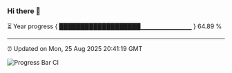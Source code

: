 ### Hi there 👋

⏳ Year progress { ███████████████████▁▁▁▁▁▁▁▁▁▁▁ } 64.89 %

---

⏰ Updated on Mon, 25 Aug 2025 20:41:19 GMT

![Progress Bar CI](https://github.com/IshwaranRudhara/GIT-ACTION/workflows/Progress%20Bar%20CI/badge.svg)
